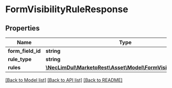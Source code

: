 # FormVisibilityRuleResponse

## Properties

Name | Type | Description | Notes
------------ | ------------- | ------------- | -------------
**form_field_id** | **string** |  | [optional] 
**rule_type** | **string** |  | [optional] 
**rules** | [**\NecLimDul\MarketoRest\Asset\Model\FormVisibilityRuleDTO[]**](FormVisibilityRuleDTO.md) |  | [optional] 

[[Back to Model list]](../README.md#documentation-for-models) [[Back to API list]](../README.md#documentation-for-api-endpoints) [[Back to README]](../README.md)
